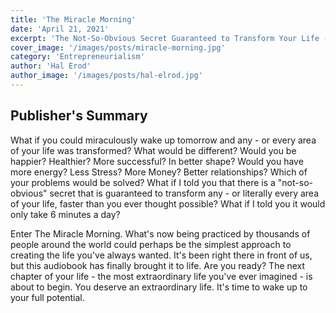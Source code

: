 ```yaml
---
title: 'The Miracle Morning'
date: 'April 21, 2021'
excerpt: 'The Not-So-Obvious Secret Guaranteed to Transform Your Life - Before 8AM'
cover_image: '/images/posts/miracle-morning.jpg'
category: 'Entrepreneurialism'
author: 'Hal Erod'
author_image: '/images/posts/hal-elrod.jpg'
---
```


## Publisher's Summary

What if you could miraculously wake up tomorrow and any - or every area of your life was transformed? What would be different? Would you be happier? Healthier? More successful? In better shape? Would you have more energy? Less Stress? More Money? Better relationships? Which of your problems would be solved? What if I told you that there is a "not-so-obvious" secret that is guaranteed to transform any - or literally every area of your life, faster than you ever thought possible? What if I told you it would only take 6 minutes a day?

Enter The Miracle Morning. What's now being practiced by thousands of people around the world could perhaps be the simplest approach to creating the life you've always wanted. It's been right there in front of us, but this audiobook has finally brought it to life. Are you ready? The next chapter of your life - the most extraordinary life you've ever imagined - is about to begin. You deserve an extraordinary life. It's time to wake up to your full potential.
